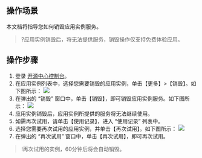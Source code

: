 ## 操作场景
本文档将指导您如何销毁应用实例服务。
>?应用实例销毁后，将无法提供服务，销毁操作仅支持免费体验应用。

## 操作步骤

1. 登录 [开源中心控制台](https://console.cloud.tencent.com/oac)。
2. 在应用实例列表中，选择您需要销毁的应用实例，单击【更多】>【销毁】。如下图所示：
![](https://main.qcloudimg.com/raw/f6b9034af203467db2715a3bdda40691.png)
3. 在弹出的 “销毁” 窗口中，单击【销毁】，即可销毁应用实例服务。如下图所示：
![](https://main.qcloudimg.com/raw/081897a61d602652977739941a45ba99.png)
4. 应用实例销毁后，应用实例所提供的服务将无法继续使用。
5. 如需再次试用，请单击【使用记录】，进入 “使用记录” 列表中。
6. 选择您需要再次试用的应用实例，并单击【再次试用】。如下图所示：
![](https://main.qcloudimg.com/raw/be55a511def10c135c0f6da01460a0c2.png)
7. 在弹出的 “再次试用” 窗口中，单击【再次试用】，即可再次试用。
>!再次试用的实例，60分钟后将会自动销毁。


